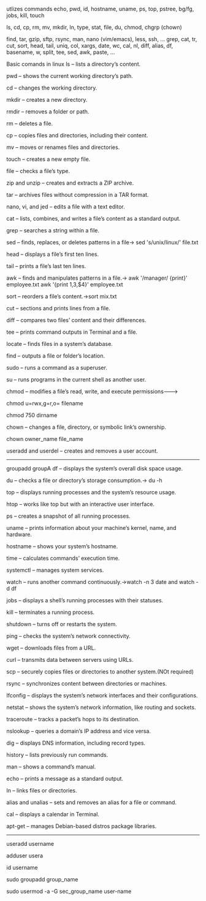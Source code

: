 utlizes commands
echo, pwd, id, hostname, uname, ps, top, pstree, bg/fg, jobs, kill, touch

ls, cd, cp, rm, mv, mkdir, ln, type, stat, file, du, chmod, chgrp (chown)

find, tar, gzip, sftp, rsync, man, nano (vim/emacs), less, ssh, ...
grep, cat, tr, cut, sort, head, tail, uniq, col, xargs,
date, wc, cal, nl, diff, alias, df, basename, w, split, tee,
sed, awk, paste, ...


Basic comands in linux
ls – lists a directory’s content.

pwd – shows the current working directory’s path.

cd – changes the working directory.

mkdir – creates a new directory.

rmdir – removes a folder or path.

rm – deletes a file.

cp – copies files and directories, including their content.

mv – moves or renames files and directories.

touch – creates a new empty file.

file – checks a file’s type.

zip and unzip – creates and extracts a ZIP archive.

tar – archives files without compression in a TAR format.

nano, vi, and jed – edits a file with a text editor.

cat – lists, combines, and writes a file’s content as a standard output.

grep – searches a string within a file.

sed – finds, replaces, or deletes patterns in a file-> sed 's/unix/linux/' file.txt

head – displays a file’s first ten lines.

tail – prints a file’s last ten lines.

awk – finds and manipulates patterns in a file.-> awk '/manager/ {print}' employee.txt  awk '{print $1,$3,$4}' employee.txt

sort – reorders a file’s content.->sort mix.txt

cut – sections and prints lines from a file.

diff – compares two files’ content and their differences.

tee – prints command outputs in Terminal and a file.

locate – finds files in a system’s database.

find – outputs a file or folder’s location.

sudo – runs a command as a superuser.

su – runs programs in the current shell as another user.

chmod – modifies a file’s read, write, and execute permissions--->

chmod u=rwx,g=r,o= filename

chmod 750 dirname

chown – changes a file, directory, or symbolic link’s ownership.

chown owner_name file_name

useradd and userdel – creates and removes a user account.
*****
groupadd groupA
df – displays the system’s overall disk space usage.

du – checks a file or directory’s storage consumption.-> du -h

top – displays running processes and the system’s resource usage.

htop – works like top but with an interactive user interface.

ps – creates a snapshot of all running processes.

uname – prints information about your machine’s kernel, name, and hardware.

hostname – shows your system’s hostname.

time – calculates commands’ execution time.

systemctl – manages system services.

watch – runs another command continuously.->watch -n 3 date and watch -d df

jobs – displays a shell’s running processes with their statuses.

kill – terminates a running process.

shutdown – turns off or restarts the system.

ping – checks the system’s network connectivity.

wget – downloads files from a URL.

curl – transmits data between servers using URLs.

scp – securely copies files or directories to another system.(NOt required)

rsync – synchronizes content between directories or machines.

Ifconfig – displays the system’s network interfaces and their configurations.

netstat – shows the system’s network information, like routing and sockets.

traceroute – tracks a packet’s hops to its destination.

nslookup – queries a domain’s IP address and vice versa.

dig – displays DNS information, including record types.

history – lists previously run commands.

man – shows a command’s manual.

echo – prints a message as a standard output.

ln – links files or directories.

alias and unalias – sets and removes an alias for a file or command.

cal – displays a calendar in Terminal.

apt-get – manages Debian-based distros package libraries.

*****
useradd username

adduser usera

id username

sudo groupadd group_name

sudo usermod -a -G sec_group_name user-name


